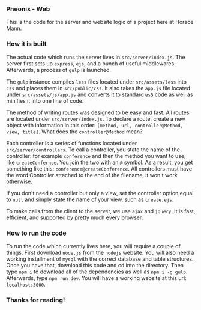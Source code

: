 ### Pheonix - Web
This is the code for the server and website logic of a project here at Horace Mann.

### How it is built
The actual code which runs the server lives in `src/server/index.js`. The server first sets up `express`, `ejs`, and a bunch of useful middlewares. Afterwards, a process of `gulp` is launched.

The `gulp` instance compiles `less` files located under `src/assets/less` into `css` and places them in `src/public/css`. It also takes the `app.js` file located under `src/assets/js/app.js` and converts it to standard `es5` code as well as minifies it into one line of code.

The method of writing routes was designed to be easy and fast. All routes are located under `src/server/index.js`. To declare a route, create a new object with information in this order: `[method, url, controller@Method, view, title]`. What does the `controller@Method` mean? 

Each controller is a series of functions located under `src/server/controllers`. To call a controller, you state the name of the controller: for example `conference` and then the method you want to use, like `createConfernce`. You join the two with an `@` symbol. As a result, you get something like this: `conference@createConference`. All controllers must have the word Controller attached to the end of the filename, it won't work otherwise. 

If you don't need a controller but only a view, set the controller option equal to `null` and simply state the name of your view, such as `create.ejs`.

To make calls from the client to the server, we use `ajax` and `jquery`. It is fast, efficient, and supported by pretty much every browser.

### How to run the code
To run the code which currently lives here, you will require a couple of things. First download `node.js` from the `nodejs` website. You will also need a working installment of `mysql` with the correct database and table structures. Once you have that, download this code and cd into the directory. Then type `npm i` to download all of the dependencies as well as `npm i -g gulp`. Afterwards, type `npm run dev`. You will have a working website at this url: `localhost:3000`.

### Thanks for reading!